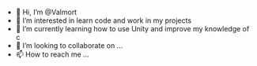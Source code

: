 - 👋 Hi, I’m @Valmort
- 👀 I’m interested in learn code and work in my projects
- 🌱 I’m currently learning how to use Unity and improve my knowledge of c
- 💞️ I’m looking to collaborate on ...
- 📫 How to reach me ...

<!---
Valmort/Valmort is a ✨ special ✨ repository because its `README.md` (this file) appears on your GitHub profile.
You can click the Preview link to take a look at your changes.
--->
